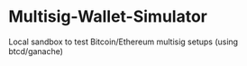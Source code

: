 # Multisig-Wallet-Simulator
 Local sandbox to test Bitcoin/Ethereum multisig setups (using btcd/ganache)
